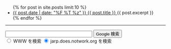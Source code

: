 <ul>
  {% for post in site.posts limit:10 %}
  <li>
    <a href="{{ post.url | relative_url }}">
      <span> {{ post.date | date: "%F %T %z" }} </span> {{ post.title }}
    </a>
    {{ post.excerpt }}
  </li>
  {% endfor %}
</ul>

<hr>

<!-- SiteSearch Google -->
<form method=GET action="https://www.google.co.jp/search">
<p>
<input type=text name=q size=31 maxlength=255 value="">
<input type=hidden name=hl value="ja">
<input type=hidden name=ie value="UTF-8">
<input type=submit name=btnG value="Google 検索">
<input type=hidden name=domains value="jarp.does.notwork.org"><br>
<input type=radio name=sitesearch value=""> WWW を検索
<input type=radio name=sitesearch value="jarp.does.notwork.org" checked> jarp.does.notwork.org を検索 <br>
</form>
